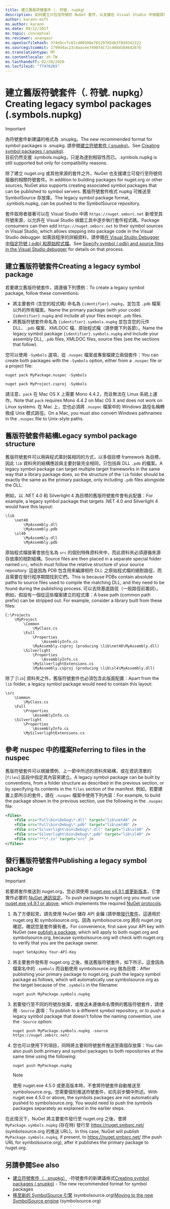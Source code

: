 ```yaml
---
title: 建立舊版符號套件（. 符號. nupkg）
description: 如何建立只包含符號的 NuGet 套件，以支援在 Visual Studio 中偵錯其他 NuGet 套件。
author: karann-msft
ms.author: karann
ms.date: 09/12/2017
ms.topic: conceptual
ms.reviewer: anangaur
ms.openlocfilehash: 374e9ccfc01cd06508e76529765db3f849342222
ms.sourcegitcommit: 1799d4ac23c8aacee7498fdc72c40dd1646d267b
ms.translationtype: MT
ms.contentlocale: zh-TW
ms.lasthandoff: 02/20/2020
ms.locfileid: "77476265"
---
```

# <a name="creating-legacy-symbol-packages-symbolsnupkg"></a><span data-ttu-id="63efb-103">建立舊版符號套件（. 符號. nupkg）</span><span class="sxs-lookup"><span data-stu-id="63efb-103">Creating legacy symbol packages (.symbols.nupkg)</span></span>

> [!Important]
> <span data-ttu-id="63efb-104">為符號套件新建議的格式為 .snupkg。</span><span class="sxs-lookup"><span data-stu-id="63efb-104">The new recommended format for symbol packages is .snupkg.</span></span> <span data-ttu-id="63efb-105">請參閱[建立符號套件 (.snupkg)](Symbol-Packages-snupkg.md)。</span><span class="sxs-lookup"><span data-stu-id="63efb-105">See [Creating symbol packages (.snupkg)](Symbol-Packages-snupkg.md).</span></span> </br>
> <span data-ttu-id="63efb-106">目前仍然支援 .symbols.nupkg，只是為達到相容性而已。</span><span class="sxs-lookup"><span data-stu-id="63efb-106">.symbols.nupkg is still supported but only for compatibility reasons.</span></span>

<span data-ttu-id="63efb-107">除了建立 nuget.org 或其他來源的套件之外，NuGet 也支援建立可發行至符號伺服器的相關符號套件。</span><span class="sxs-lookup"><span data-stu-id="63efb-107">In addition to building packages for nuget.org or other sources, NuGet also supports creating associated symbol packages that can be published to symbol servers.</span></span> <span data-ttu-id="63efb-108">舊版符號套件格式 nupkg 可推送至 SymbolSource 存放庫。</span><span class="sxs-lookup"><span data-stu-id="63efb-108">The legacy symbol package format, .symbols.nupkg, can be pushed to the SymbolSource repository.</span></span>

<span data-ttu-id="63efb-109">套件取用者接著可以在 Visual Studio 中將 `https://nuget.smbsrc.net` 新增至其符號來源，以允許在 Visual Studio 偵錯工具中逐步執行套件程式碼。</span><span class="sxs-lookup"><span data-stu-id="63efb-109">Package consumers can then add `https://nuget.smbsrc.net` to their symbol sources in Visual Studio, which allows stepping into package code in the Visual Studio debugger.</span></span> <span data-ttu-id="63efb-110">如需該程序的詳細資料，請參閱[在 Visual Studio Debugger 中指定符號 (.pdb) 和原始程式檔](/visualstudio/debugger/specify-symbol-dot-pdb-and-source-files-in-the-visual-studio-debugger)。</span><span class="sxs-lookup"><span data-stu-id="63efb-110">See [Specify symbol (.pdb) and source files in the Visual Studio debugger](/visualstudio/debugger/specify-symbol-dot-pdb-and-source-files-in-the-visual-studio-debugger) for details on that process.</span></span>

## <a name="creating-a-legacy-symbol-package"></a><span data-ttu-id="63efb-111">建立舊版符號套件</span><span class="sxs-lookup"><span data-stu-id="63efb-111">Creating a legacy symbol package</span></span>

<span data-ttu-id="63efb-112">若要建立舊版符號套件，請遵循下列慣例：</span><span class="sxs-lookup"><span data-stu-id="63efb-112">To create a legacy symbol package, follow these conventions:</span></span>

- <span data-ttu-id="63efb-113">將主要套件 (含您的程式碼) 命名為 `{identifier}.nupkg`，並包含 `.pdb` 檔案以外的所有檔案。</span><span class="sxs-lookup"><span data-stu-id="63efb-113">Name the primary package (with your code) `{identifier}.nupkg` and include all your files except `.pdb` files.</span></span>
- <span data-ttu-id="63efb-114">將舊版符號套件命名為 `{identifier}.symbols.nupkg` 並包含您的元件 DLL、`.pdb` 檔案、XMLDOC 檔、原始程式檔（請參閱下列各節）。</span><span class="sxs-lookup"><span data-stu-id="63efb-114">Name the legacy symbol package `{identifier}.symbols.nupkg` and include your assembly DLL, `.pdb` files, XMLDOC files, source files (see the sections that follow).</span></span>

<span data-ttu-id="63efb-115">您可以使用 `-Symbols` 選項，從 `.nuspec` 檔案或專案檔建立兩個套件：</span><span class="sxs-lookup"><span data-stu-id="63efb-115">You can create both packages with the `-Symbols` option, either from a `.nuspec` file or a project file:</span></span>

```cli
nuget pack MyPackage.nuspec -Symbols

nuget pack MyProject.csproj -Symbols
```

<span data-ttu-id="63efb-116">請注意，`pack` 在 Mac OS X 上需要 Mono 4.4.2，而且無法在 Linux 系統上運作。</span><span class="sxs-lookup"><span data-stu-id="63efb-116">Note that `pack` requires Mono 4.4.2 on Mac OS X and does not work on Linux systems.</span></span> <span data-ttu-id="63efb-117">在 Mac 上，您也必須將 `.nuspec` 檔案中的 Windows 路徑名稱轉換成 Unix 模式路徑。</span><span class="sxs-lookup"><span data-stu-id="63efb-117">On a Mac, you must also convert Windows pathnames in the `.nuspec` file to Unix-style paths.</span></span>

## <a name="legacy-symbol-package-structure"></a><span data-ttu-id="63efb-118">舊版符號套件結構</span><span class="sxs-lookup"><span data-stu-id="63efb-118">Legacy symbol package structure</span></span>

<span data-ttu-id="63efb-119">舊版符號套件可以用與程式庫封裝相同的方式，以多個目標 framework 為目標，因此 `lib` 資料夾的結構應該與主要封裝完全相同，只包括與 DLL `.pdb` 的檔案。</span><span class="sxs-lookup"><span data-stu-id="63efb-119">A legacy symbol package can target multiple target frameworks in the same way that a library package does, so the structure of the `lib` folder should be exactly the same as the primary package, only including `.pdb` files alongside the DLL.</span></span>

<span data-ttu-id="63efb-120">例如，以 .NET 4.0 和 Silverlight 4 為目標的舊版符號套件會有此配置：</span><span class="sxs-lookup"><span data-stu-id="63efb-120">For example, a legacy symbol package that targets .NET 4.0 and Silverlight 4 would have this layout:</span></span>

    \lib
        \net40
            \MyAssembly.dll
            \MyAssembly.pdb
        \sl40
            \MyAssembly.dll
            \MyAssembly.pdb

<span data-ttu-id="63efb-121">原始程式檔接著會放在名為 `src` 的個別特殊資料夾中，而此資料夾必須遵循來源存放庫的相對結構。</span><span class="sxs-lookup"><span data-stu-id="63efb-121">Source files are then placed in a separate special folder named `src`, which must follow the relative structure of your source repository.</span></span> <span data-ttu-id="63efb-122">這是因為 PDB 包含用來編譯相符 DLL 之原始程式檔的絕對路徑，而且需要在發行程序期間找到它們。</span><span class="sxs-lookup"><span data-stu-id="63efb-122">This is because PDBs contain absolute paths to source files used to compile the matching DLL, and they need to be found during the publishing process.</span></span> <span data-ttu-id="63efb-123">可以去除基底路徑（一般路徑前置詞）。例如，假設有一個從這些檔案建立的程式庫：</span><span class="sxs-lookup"><span data-stu-id="63efb-123">A base path (common path prefix) can be stripped out. For example, consider a library built from these files:</span></span>

    C:\Projects
        \MyProject
            \Common
                \MyClass.cs
            \Full
                \Properties
                    \AssemblyInfo.cs
                \MyAssembly.csproj (producing \lib\net40\MyAssembly.dll)
            \Silverlight
                \Properties
                    \AssemblyInfo.cs
                \MySilverlightExtensions.cs
                \MyAssembly.csproj (producing \lib\sl4\MyAssembly.dll)

<span data-ttu-id="63efb-124">除了 [`lib`] 資料夾之外，舊版符號套件也必須包含此版面配置：</span><span class="sxs-lookup"><span data-stu-id="63efb-124">Apart from the `lib` folder, a legacy symbol package would need to contain this layout:</span></span>

    \src
        \Common
            \MyClass.cs
        \Full
            \Properties
                \AssemblyInfo.cs
        \Silverlight
            \Properties
                \AssemblyInfo.cs
            \MySilverlightExtensions.cs

## <a name="referring-to-files-in-the-nuspec"></a><span data-ttu-id="63efb-125">參考 nuspec 中的檔案</span><span class="sxs-lookup"><span data-stu-id="63efb-125">Referring to files in the nuspec</span></span>

<span data-ttu-id="63efb-126">舊版符號套件可以根據慣例、上一節中所述的資料夾結構，或在資訊清單的 [`files`] 區段中指定其內容來建立。</span><span class="sxs-lookup"><span data-stu-id="63efb-126">A legacy symbol package can be built by conventions, from a folder structure as described in the previous section, or by specifying its contents in the `files` section of the manifest.</span></span> <span data-ttu-id="63efb-127">例如，若要建置上節所示的套件，請在 `.nuspec` 檔案中使用下列內容：</span><span class="sxs-lookup"><span data-stu-id="63efb-127">For example, to build the package shown in the previous section, use the following in the `.nuspec` file:</span></span>

```xml
<files>
    <file src="Full\bin\Debug\*.dll" target="lib\net40" />
    <file src="Full\bin\Debug\*.pdb" target="lib\net40" />
    <file src="Silverlight\bin\Debug\*.dll" target="lib\sl40" />
    <file src="Silverlight\bin\Debug\*.pdb" target="lib\sl40" />
    <file src="**\*.cs" target="src" />
</files>
```

## <a name="publishing-a-legacy-symbol-package"></a><span data-ttu-id="63efb-128">發行舊版符號套件</span><span class="sxs-lookup"><span data-stu-id="63efb-128">Publishing a legacy symbol package</span></span>

> [!Important]
> <span data-ttu-id="63efb-129">若要將套件推送到 nuget.org，您必須使用 [nuget.exe v4.9.1 或更新版本](https://www.nuget.org/downloads)，它會實作必要的 [NuGet 通訊協定](../api/nuget-protocols.md)。</span><span class="sxs-lookup"><span data-stu-id="63efb-129">To push packages to nuget.org you must use [nuget.exe v4.9.1 or above](https://www.nuget.org/downloads), which implements the required [NuGet protocols](../api/nuget-protocols.md).</span></span>

1. <span data-ttu-id="63efb-130">為了方便起見，請先使用 NuGet 儲存 API 金鑰 (請參閱[發行套件](../nuget-org/publish-a-package.md)，這適用於 nuget.org 和 symbolsource.org，因為 symbolsource.org 將向 nuget.org 確認，確認您是套件擁有者。</span><span class="sxs-lookup"><span data-stu-id="63efb-130">For convenience, first save your API key with NuGet (see [publish a package](../nuget-org/publish-a-package.md), which will apply to both nuget.org and symbolsource.org, because symbolsource.org will check with nuget.org to verify that you are the package owner.</span></span>

    ```cli
    nuget SetApiKey Your-API-Key
    ```

2. <span data-ttu-id="63efb-131">將主要套件發佈至 nuget.org 之後，推送舊版符號套件，如下所示，這會因為檔案名中的 `.symbols` 而自動使用 symbolsource.org 做為目標：</span><span class="sxs-lookup"><span data-stu-id="63efb-131">After publishing your primary package to nuget.org, push the legacy symbol package as follows, which will automatically use symbolsource.org as the target because of the `.symbols` in the filename:</span></span>

    ```cli
    nuget push MyPackage.symbols.nupkg
    ```

3. <span data-ttu-id="63efb-132">若要發行至不同的符號存放庫，或推送未遵循命名慣例的舊版符號套件，請使用 `-Source` 選項：</span><span class="sxs-lookup"><span data-stu-id="63efb-132">To publish to a different symbol repository, or to push a legacy symbol package that doesn't follow the naming convention, use the `-Source` option:</span></span>

    ```cli
    nuget push MyPackage.symbols.nupkg -source https://nuget.smbsrc.net/
    ```

4. <span data-ttu-id="63efb-133">您也可以使用下列項目，同時將主要和符號套件推送至兩個存放庫：</span><span class="sxs-lookup"><span data-stu-id="63efb-133">You can also push both primary and symbol packages to both repositories at the same time using the following:</span></span>

    ```cli
    nuget push MyPackage.nupkg
    ```

   > [!Note]
   > <span data-ttu-id="63efb-134">使用 nuget.exe 4.5.0 或更高版本時，不會將符號套件自動推送至 symbolsource.org。您需要個別推送符號套件，如先前步驟中所述。</span><span class="sxs-lookup"><span data-stu-id="63efb-134">With nuget.exe 4.5.0 or above, the symbols packages are not automatically pushed to symbolsource.org. You would need to push the symbols packages separately as explained in the earlier steps.</span></span>
   
<span data-ttu-id="63efb-135">在此情況下，NuGet 將主要套件發行至 nuget.org 之後，會將 `MyPackage.symbols.nupkg` (存在時) 發行至 https://nuget.smbsrc.net/ (symbolsource.org 的推送 URL)。</span><span class="sxs-lookup"><span data-stu-id="63efb-135">In this case, NuGet will publish `MyPackage.symbols.nupkg`, if present, to https://nuget.smbsrc.net/ (the push URL for symbolsource.org), after it publishes the primary package to nuget.org.</span></span>

## <a name="see-also"></a><span data-ttu-id="63efb-136">另請參閱</span><span class="sxs-lookup"><span data-stu-id="63efb-136">See also</span></span>

* <span data-ttu-id="63efb-137">[建立符號套件（. .snupkg）](Symbol-Packages-snupkg.md) -符號套件的新建議格式</span><span class="sxs-lookup"><span data-stu-id="63efb-137">[Creating symbol packages (.snupkg)](Symbol-Packages-snupkg.md) - The new recommended format for symbol packages</span></span>
* <span data-ttu-id="63efb-138">[移至新的 SymbolSource 引擎](https://tripleemcoder.com/2015/10/04/moving-to-the-new-symbolsource-engine/) (symbolsource.org)</span><span class="sxs-lookup"><span data-stu-id="63efb-138">[Moving to the new SymbolSource engine](https://tripleemcoder.com/2015/10/04/moving-to-the-new-symbolsource-engine/) (symbolsource.org)</span></span>
